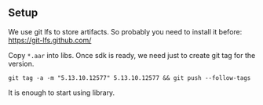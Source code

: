 
## Setup

We use git lfs to store artifacts. So probably you need to install it before: https://git-lfs.github.com/

Copy `*.aar` into libs.
Once sdk is ready, we need just to create git tag for the version.
```
git tag -a -m "5.13.10.12577" 5.13.10.12577 && git push --follow-tags
```
It is enough to start using library.

